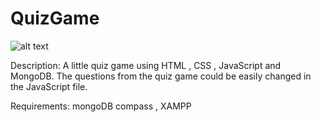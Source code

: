 # QuizGame
![alt text](https://animeeverything.online/wp-content/uploads/2020/01/guess_the_anime_quiz.jpg)

Description: A little quiz game using HTML , CSS , JavaScript and MongoDB. 
The questions from the quiz  game could be easily changed in the JavaScript file.

Requirements: mongoDB compass , XAMPP
